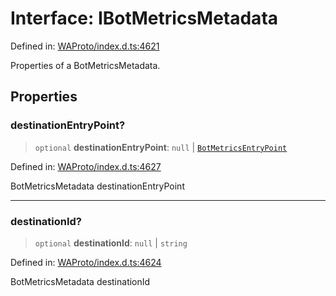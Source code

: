 # Interface: IBotMetricsMetadata

Defined in: [WAProto/index.d.ts:4621](https://github.com/Fokusdotid/Baileys/blob/b457796e9982984bfe7323cdd6fea8bc613c4ed0/WAProto/index.d.ts#L4621)

Properties of a BotMetricsMetadata.

## Properties

### destinationEntryPoint?

> `optional` **destinationEntryPoint**: `null` \| [`BotMetricsEntryPoint`](../enumerations/BotMetricsEntryPoint.md)

Defined in: [WAProto/index.d.ts:4627](https://github.com/Fokusdotid/Baileys/blob/b457796e9982984bfe7323cdd6fea8bc613c4ed0/WAProto/index.d.ts#L4627)

BotMetricsMetadata destinationEntryPoint

***

### destinationId?

> `optional` **destinationId**: `null` \| `string`

Defined in: [WAProto/index.d.ts:4624](https://github.com/Fokusdotid/Baileys/blob/b457796e9982984bfe7323cdd6fea8bc613c4ed0/WAProto/index.d.ts#L4624)

BotMetricsMetadata destinationId

